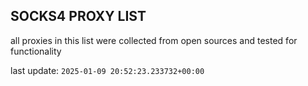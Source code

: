 ## SOCKS4 PROXY LIST

all proxies in this list were collected from open sources and tested for functionality

last update: `2025-01-09 20:52:23.233732+00:00`
